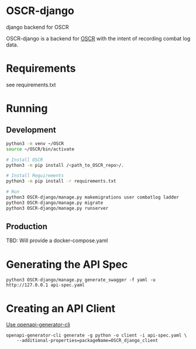 # OSCR-django
django backend for OSCR

OSCR-django is a backend for [OSCR](https://github.com/STOCD/OSCR/tree/main) with the intent
of recording combat log data.

# Requirements
see requirements.txt

# Running
## Development
```bash
python3 -m venv ~/OSCR
source ~/OSCR/bin/activate

# Install OSCR
python3 -m pip install /<path_to_OSCR_repo>/.

# Install Requirements
python3 -m pip install -r requirements.txt

# Run
python3 OSCR-django/manage.py makemigrations user combatlog ladder
python3 OSCR-django/manage.py migrate
python3 OSCR-django/manage.py runserver
```

## Production
TBD: Will provide a docker-compose.yaml


# Generating the API Spec
```
python3 OSCR-django/manage.py generate_swagger -f yaml -u http://127.0.0.1 api-spec.yaml

```

# Creating an API Client
[Use openapi-generator-cli](https://github.com/OpenAPITools/openapi-generator-cli)
```
openapi-generator-cli generate -g python -o client -i api-spec.yaml \
    --additional-properties=packageName=OSCR_django_client
```
